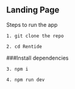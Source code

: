 ## Landing Page

Steps to run the app

```
1. git clone the repo
```

```
2. cd Rentide
```

###Install dependencies
```
3. npm i
```

```
4. npm run dev
```
